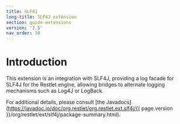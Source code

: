 ```yaml
---
title: SLF4J
long-title: SLF4J extension
section: guide-extensions
version: '2.5'
nav_order: 38
---
```

# Introduction

This extension is an integration with SLF4J, providing a log facade for
SLF4J for the Restlet engine, allowing bridges to alternate logging
mechanisms such as Log4J or LogBack.

For additional details, please consult [the
Javadocs](https://javadoc.io/doc/org.restlet/org.restlet.ext.slf4j/{{ page.version }}/org/restlet/ext/slf4j/package-summary.html).

